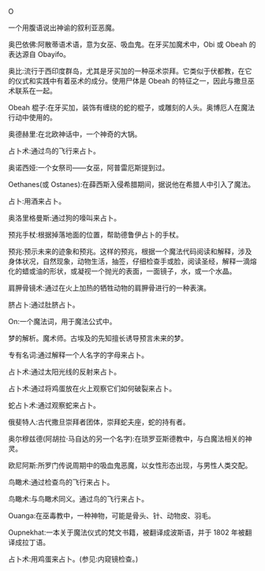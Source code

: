 

O

一个用腹语说出神谕的叙利亚恶魔。

奥巴依佛:阿散蒂语术语，意为女巫、吸血鬼。在牙买加魔术中，Obi 或 Obeah 的表达源自 Obayifo。

奥比:流行于西印度群岛，尤其是牙买加的一种巫术崇拜。它类似于伏都教，在它的仪式和实践中有着巫术的成分。使用尸体是 Obeah 的特征之一，因此与撒旦巫术联系在一起。

Obeah 棍子:在牙买加，装饰有缠绕的蛇的棍子，或雕刻的人头。奥博厄人在魔法行动中使用的。

奥德赫里:在北欧神话中，一个神奇的大锅。

占卜术:通过鸟的飞行来占卜。

奥诺西娅:一个女祭司——女巫，阿普雷厄斯提到过。

Oethanes(或 Ostanes):在薛西斯入侵希腊期间，据说他在希腊人中引入了魔法。

占卜:用酒来占卜。

奥洛里格曼斯:通过狗的嚎叫来占卜。

预兆手杖:根据掉落地面的位置，帮助德鲁伊占卜的手杖。

预兆:预示未来的迹象和预兆。这样的预兆，根据一个魔法代码阅读和解释，涉及身体状况，自然现象，动物生活，抽签，仔细检查手或脸，阅读圣经，解释一滴熔化的蜡或油的形状，或凝视一个抛光的表面，一面镜子，水，或一个水晶。

肩胛骨镜术:通过在火上加热的牺牲动物的肩胛骨进行的一种表演。

脐占卜:通过肚脐占卜。

On:一个魔法词，用于魔法公式中。

梦的解析。魔术师。古埃及的先知擅长诱导预言未来的梦。

专有名词:通过解释一个人名字的字母来占卜。

占卜术:通过太阳光线的反射来占卜。

占卜术:通过将鸡蛋放在火上观察它们如何破裂来占卜。

蛇占卜术:通过观察蛇来占卜。

俄斐特人:古代撒旦崇拜者团体，崇拜蛇夫座，蛇的持有者。

奥尔穆兹德(阿胡拉·马自达的另一个名字):在琐罗亚斯德教中，与白魔法相关的神灵。

欧尼阿斯:所罗门传说周期中的吸血鬼恶魔，以女性形态出现，与男性人类交配。

鸟瞰术:通过检查鸟的飞行来占卜。

鸟瞰术:与鸟瞰术同义。通过鸟的飞行来占卜。

Ouanga:在巫毒教中，一种神物，可能是骨头、针、动物皮、羽毛。

Oupnekhat:一本关于魔法仪式的梵文书籍，被翻译成波斯语，并于 1802 年被翻译成拉丁语。

占卜术:用鸡蛋来占卜。(参见:内窥镜检查。)